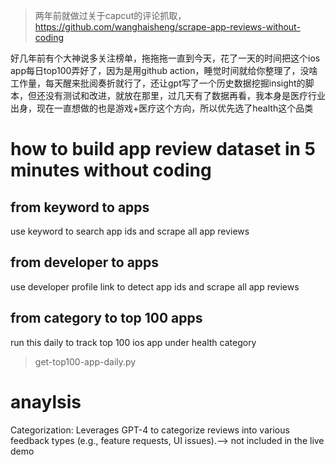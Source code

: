 >两年前就做过关于capcut的评论抓取，https://github.com/wanghaisheng/scrape-app-reviews-without-coding


好几年前有个大神说多关注榜单，拖拖拖一直到今天，花了一天的时间把这个ios app每日top100弄好了，因为是用github action，睡觉时间就给你整理了，没啥工作量，每天醒来批阅奏折就行了，还让gpt写了一个历史数据挖掘insight的脚本，但还没有测试和改进，就放在那里，过几天有了数据再看，我本身是医疗行业出身，现在一直想做的也是游戏+医疗这个方向，所以优先选了health这个品类


# how to build  app review dataset in 5 minutes without coding 


## from keyword to apps

use keyword to search app ids and scrape all app reviews

## from developer to apps

use developer profile link to detect app ids and scrape all app reviews


## from category to top 100 apps


run this daily to track top 100 ios app under health category
>get-top100-app-daily.py



# anaylsis 

Categorization: Leverages GPT-4 to categorize reviews into various feedback types (e.g., feature requests, UI issues).--> not included in the live demo
